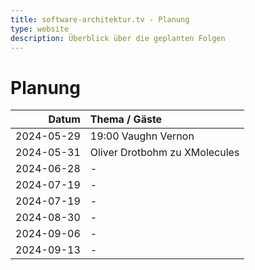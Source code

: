 ```yaml
---
title: software-architektur.tv - Planung
type: website
description: Überblick über die geplanten Folgen
---
```


# Planung

|      Datum | Thema / Gäste                 |
|-----------:|:------------------------------|
| 2024-05-29 | 19:00 Vaughn Vernon           |
| 2024-05-31 | Oliver Drotbohm zu XMolecules |
| 2024-06-28 | -                             |
| 2024-07-19 | -                             |
| 2024-07-19 | -                             |
| 2024-08-30 | -                             |
| 2024-09-06 | -                             |
| 2024-09-13 | -                             |
